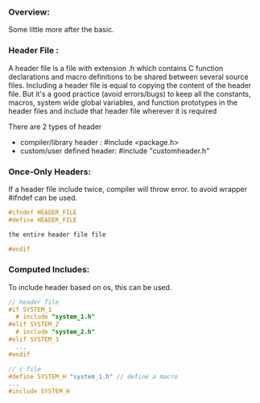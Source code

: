 ### Overview:
Some little more after the basic.

### Header File :
A header file is a file with extension .h which contains C function declarations and macro definitions to be shared between several source files. Including a header file is equal to copying the content of the header file. But it's a good practice (avoid errors/bugs) to keep all the constants, macros, system wide global variables, and function prototypes in the header files and include that header file wherever it is required

There are 2 types of header
 - compiler/library header : #include <package.h>
 - custom/user defined header: #include "customheader.h"

 ### Once-Only Headers:
 If a header file include twice, compiler will throw error. to avoid  wrapper #ifndef can be used.
 ```c
#ifndef HEADER_FILE
#define HEADER_FILE

the entire header file file

#endif
 ```
 ### Computed Includes:
 To include header based on os, this can be used.
 ```c
 // header file
 #if SYSTEM_1
   # include "system_1.h"
#elif SYSTEM_2
   # include "system_2.h"
#elif SYSTEM_3
   ...
#endif

 // c file
 #define SYSTEM_H "system_1.h" // define a macro
...
#include SYSTEM_H
 ```